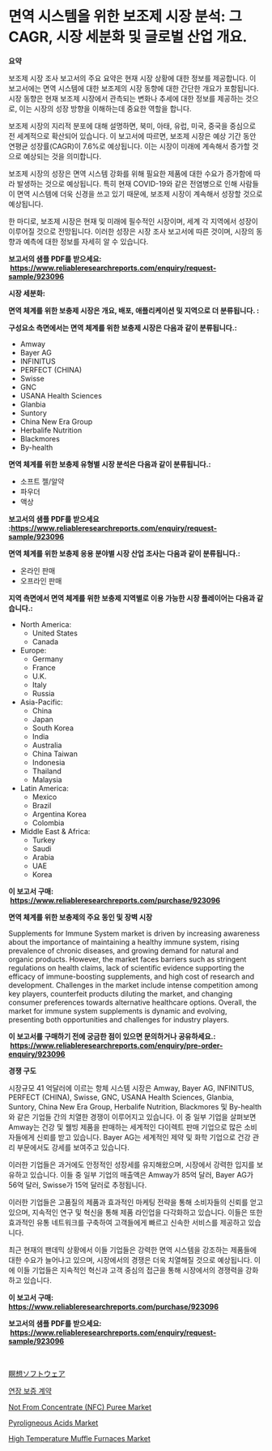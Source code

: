 <p><h1>면역 시스템을 위한 보조제 시장 분석: 그 CAGR, 시장 세분화 및 글로벌 산업 개요.</h1></p><p><strong>요약</strong></p>
<p><p>보조제 시장 조사 보고서의 주요 요약은 현재 시장 상황에 대한 정보를 제공합니다. 이 보고서에는 면역 시스템에 대한 보조제의 시장 동향에 대한 간단한 개요가 포함됩니다. 시장 동향은 현재 보조제 시장에서 관측되는 변화나 추세에 대한 정보를 제공하는 것으로, 이는 시장의 성장 방향을 이해하는데 중요한 역할을 합니다.</p><p>보조제 시장의 지리적 분포에 대해 설명하면, 북미, 아태, 유럽, 미국, 중국을 중심으로 전 세계적으로 확산되어 있습니다. 이 보고서에 따르면, 보조제 시장은 예상 기간 동안 연평균 성장률(CAGR)이 7.6%로 예상됩니다. 이는 시장이 미래에 계속해서 증가할 것으로 예상되는 것을 의미합니다.</p><p>보조제 시장의 성장은 면역 시스템 강화를 위해 필요한 제품에 대한 수요가 증가함에 따라 발생하는 것으로 예상됩니다. 특히 현재 COVID-19와 같은 전염병으로 인해 사람들이 면역 시스템에 더욱 신경을 쓰고 있기 때문에, 보조제 시장이 계속해서 성장할 것으로 예상됩니다.</p><p>한 마디로, 보조제 시장은 현재 및 미래에 필수적인 시장이며, 세계 각 지역에서 성장이 이루어질 것으로 전망됩니다. 이러한 성장은 시장 조사 보고서에 따른 것이며, 시장의 동향과 예측에 대한 정보를 자세히 알 수 있습니다.</p></p>
<p><strong>보고서의 샘플 PDF를 받으세요: &nbsp;<a href="https://www.reliableresearchreports.com/enquiry/request-sample/923096">https://www.reliableresearchreports.com/enquiry/request-sample/923096</a></strong></p>
<p><strong>시장 세분화:</strong></p>
<p><strong> 면역 체계를 위한 보충제 시장은 개요, 배포, 애플리케이션 및 지역으로 더 분류됩니다. :</strong></p>
<p><strong>구성요소 측면에서는 면역 체계를 위한 보충제 시장은 다음과 같이 분류됩니다.:</strong></p>
<p><ul><li>Amway</li><li>Bayer AG</li><li>INFINITUS</li><li>PERFECT (CHINA)</li><li>Swisse</li><li>GNC</li><li>USANA Health Sciences</li><li>Glanbia</li><li>Suntory</li><li>China New Era Group</li><li>Herbalife Nutrition</li><li>Blackmores</li><li>By-health</li></ul></p>
<p><strong> 면역 체계를 위한 보충제 유형별 시장 분석은 다음과 같이 분류됩니다.:</strong></p>
<p><ul><li>소프트 젤/알약</li><li>파우더</li><li>액상</li></ul></p>
<p><strong>보고서의 샘플 PDF를 받으세요 :<a href="https://www.reliableresearchreports.com/enquiry/request-sample/923096">https://www.reliableresearchreports.com/enquiry/request-sample/923096</a></strong></p>
<p><strong> 면역 체계를 위한 보충제 응용 분야별 시장 산업 조사는 다음과 같이 분류됩니다.:</strong></p>
<p><ul><li>온라인 판매</li><li>오프라인 판매</li></ul></p>
<p><strong>지역 측면에서 면역 체계를 위한 보충제 지역별로 이용 가능한 시장 플레이어는 다음과 같습니다.:</strong></p>
<p><ul>
    <li>
        North America:
        <ul>
            <li>United States</li>
            <li>Canada</li>
        </ul>
    </li>
    <li>
        Europe:
        <ul>
            <li>Germany</li>
            <li>France</li>
            <li>U.K.</li>
            <li>Italy</li>
            <li>Russia</li>
        </ul>
    </li>
    <li>
        Asia-Pacific:
        <ul>
            <li>China</li>
            <li>Japan</li>
            <li>South Korea</li>
            <li>India</li>
            <li>Australia</li>
            <li>China Taiwan</li>
            <li>Indonesia</li>
            <li>Thailand</li>
            <li>Malaysia</li>
        </ul>
    </li>
    <li>
        Latin America:
        <ul>
            <li>Mexico</li>
            <li>Brazil</li>
            <li>Argentina Korea</li>
            <li>Colombia</li>
        </ul>
    </li>
    <li>
        Middle East & Africa:
        <ul>
            <li>Turkey</li>
            <li>Saudi</li>
            <li>Arabia</li>
            <li>UAE</li>
            <li>Korea</li>
        </ul>
    </li>
    </ul></p>
<p><strong>이 보고서 구매: &nbsp;<a href="https://www.reliableresearchreports.com/purchase/923096">https://www.reliableresearchreports.com/purchase/923096</a></strong></p>
<p><strong>면역 체계를 위한 보충제의 주요 동인 및 장벽 시장</strong></p>
<p><p>Supplements for Immune System market is driven by increasing awareness about the importance of maintaining a healthy immune system, rising prevalence of chronic diseases, and growing demand for natural and organic products. However, the market faces barriers such as stringent regulations on health claims, lack of scientific evidence supporting the efficacy of immune-boosting supplements, and high cost of research and development. Challenges in the market include intense competition among key players, counterfeit products diluting the market, and changing consumer preferences towards alternative healthcare options. Overall, the market for immune system supplements is dynamic and evolving, presenting both opportunities and challenges for industry players.</p></p>
<p><strong>이 보고서를 구매하기 전에 궁금한 점이 있으면 문의하거나 공유하세요.: &nbsp;<a href="https://www.reliableresearchreports.com/enquiry/pre-order-enquiry/923096">https://www.reliableresearchreports.com/enquiry/pre-order-enquiry/923096</a></strong></p>
<p><strong>경쟁 구도</strong></p>
<p><p>시장규모 41 억달러에 이르는 항체 시스템 시장은 Amway, Bayer AG, INFINITUS, PERFECT (CHINA), Swisse, GNC, USANA Health Sciences, Glanbia, Suntory, China New Era Group, Herbalife Nutrition, Blackmores 및 By-health와 같은 기업들 간의 치열한 경쟁이 이루어지고 있습니다. 이 중 일부 기업을 살펴보면 Amway는 건강 및 웰빙 제품을 판매하는 세계적인 다이렉트 판매 기업으로 많은 소비자들에게 신뢰를 받고 있습니다. Bayer AG는 세계적인 제약 및 화학 기업으로 건강 관리 부문에서도 강세를 보여주고 있습니다.</p><p>이러한 기업들은 과거에도 안정적인 성장세를 유지해왔으며, 시장에서 강력한 입지를 보유하고 있습니다. 이들 중 일부 기업의 매출액은 Amway가 85억 달러, Bayer AG가 56억 달러, Swisse가 15억 달러로 추정됩니다.</p><p>이러한 기업들은 고품질의 제품과 효과적인 마케팅 전략을 통해 소비자들의 신뢰를 얻고 있으며, 지속적인 연구 및 혁신을 통해 제품 라인업을 다각화하고 있습니다. 이들은 또한 효과적인 유통 네트워크를 구축하여 고객들에게 빠르고 신속한 서비스를 제공하고 있습니다.</p><p>최근 현재의 팬데믹 상황에서 이들 기업들은 강력한 면역 시스템을 강조하는 제품들에 대한 수요가 늘어나고 있으며, 시장에서의 경쟁은 더욱 치열해질 것으로 예상됩니다. 이에 이들 기업들은 지속적인 혁신과 고객 중심의 접근을 통해 시장에서의 경쟁력을 강화하고 있습니다.</p></p>
<p><strong>이 보고서 구매: &nbsp; <a href="https://www.reliableresearchreports.com/purchase/923096">https://www.reliableresearchreports.com/purchase/923096</a></strong></p>
<p><strong>보고서의 샘플 PDF를 받으세요: &nbsp;<a href="https://www.reliableresearchreports.com/enquiry/request-sample/923096">https://www.reliableresearchreports.com/enquiry/request-sample/923096</a></strong><strong></strong></p>
<p>&nbsp;</p>
<p><p><a href="https://github.com/lababdou/Market-Research-Report-List-2/blob/main/4340874182672.md">瞑想ソフトウェア</a></p><p><a href="https://github.com/sougarounis/Market-Research-Report-List-2/blob/main/2814189182668.md">연장 보증 계약</a></p><p><a href="https://issuu.com/reportprime-2/docs/not-from-concentrate-nfc-puree-market-size-2030.pp">Not From Concentrate (NFC) Puree Market</a></p><p><a href="https://issuu.com/reportprime-2/docs/pyroligneous-acids-market-size-2030.pptx">Pyroligneous Acids Market</a></p><p><a href="https://github.com/yoshih12/Market-Research-Report-List-2/blob/main/high-temperature-muffle-furnaces-market.md">High Temperature Muffle Furnaces Market</a></p></p>